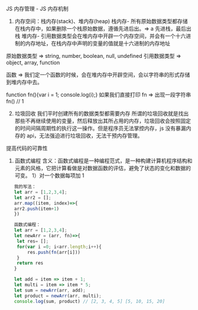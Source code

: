 JS 内存管理 - JS 内存机制

1. 内存空间：栈内存(stack)、堆内存(heap)
   栈内存- 所有原始数据类型都存储在栈内存中，如果删除一个栈原始数据，遵循先进后出。=> a 先进栈，最后出栈
   堆内存- 引用数据类型会在堆内存中开辟一个内存空间，并会有一个十六进制的内存地址，在栈内存中声明的变量的值就是十六进制的内存地址

原始数据类型 => string, number, boolean, null, undefined
引用数据类型 => object, array, function

函数 => 我们定一个函数的时候，会在堆内存中开辟空间，会以字符串的形式存储到堆内存中去。

function fn(){var i = 1; console.log(i);}
如果我们直接打印 fn => 出现一段字符串  
fn() // 1

2. 垃圾回收
   我们平时创建所有的数据类型都需要内存
   所谓的垃圾回收就是找出那些不再继续使用的变量，然后释放出其所占用的内存，垃圾回收会按照固定的时间间隔周期性的执行这一操作。但是程序员无法掌控内存，js 没有暴漏内存的 api，无法强迫进行垃圾回收，无法干预内存管理。

提高代码的可靠性

1. 函数式编程
   含义：函数式编程是一种编程范式，是一种构建计算机程序结构和元素的风格，它把计算看做是对数据函数的评估，避免了状态的变化和数据的可变。
   1）对一个数据每项加 1

```javascript
   我的写法：
   let arr = [1,2,3,4];
   let arr2 = [];
   arr.map((item, index)=>{
   arr2.push(item+1)
   })

   函数式编程：
   let arr = [1,2,3,4];
   let newArr = (arr, fn)=>{
    let res= [];
    for(var i =0; i<arr.length;i++){
        res.push(fn(arr[i]))
    }
    return res
   }

   let add = item => item + 1;
   let multi = item => item * 5;
   let sum = newArr(arr, add);
   let product = newArr(arr, multi);
   console.log(sum, product) // [2, 3, 4, 5] [5, 10, 15, 20]

```
